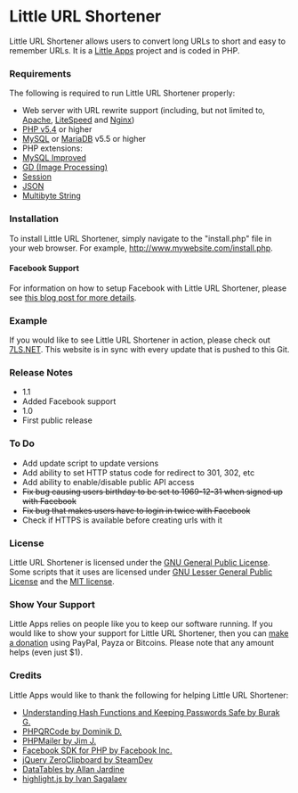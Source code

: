 Little URL Shortener
====================

Little URL Shortener allows users to convert long URLs to short and easy to remember URLs. It is a [Little Apps](https://www.little-apps.com) project and is coded in PHP.

### Requirements ###

The following is required to run Little URL Shortener properly:

* Web server with URL rewrite support (including, but not limited to, [Apache](http://httpd.apache.org/), [LiteSpeed](http://www.litespeedtech.com/) and [Nginx](http://nginx.org))
* [PHP v5.4](http://php.net/) or higher
* [MySQL](http://www.mysql.com/) or [MariaDB](https://www.mariadb.org) v5.5 or higher
* PHP extensions:
 * [MySQL Improved](http://php.net/manual/en/book.mysqli.php)
 * [GD (Image Processing)](http://php.net/manual/en/book.image.php)
 * [Session](http://php.net/manual/en/book.session.php)
 * [JSON](http://php.net/manual/en/book.json.php)
 * [Multibyte String](http://php.net/manual/en/book.mbstring.php)

### Installation ###
To install Little URL Shortener, simply navigate to the "install.php" file in your web browser. For example, http://www.mywebsite.com/install.php.

#### Facebook Support ####
For information on how to setup Facebook with Little URL Shortener, please see [this blog post for more details](http://www.little-apps.org/blog/2013/06/using-facebook-little-url-shortener/).

### Example ###

If you would like to see Little URL Shortener in action, please check out [7LS.NET](http://7ls.net). This website is in sync with every update that is pushed to this Git. 

### Release Notes ###
* 1.1
 * Added Facebook support
* 1.0
 * First public release
 
### To Do ###
 * Add update script to update versions
 * Add ability to set HTTP status code for redirect to 301, 302, etc
 * Add ability to enable/disable public API access
 * ~~Fix bug causing users birthday to be set to 1969-12-31 when signed up with Facebook~~
 * ~~Fix bug that makes users have to login in twice with Facebook~~
 * Check if HTTPS is available before creating urls with it

### License ###
Little URL Shortener is licensed under the [GNU General Public License](http://www.gnu.org/licenses/gpl.html). Some scripts that it uses are licensed under [GNU Lesser General Public License](http://www.gnu.org/copyleft/lesser.html) and the [MIT license](http://www.opensource.org/licenses/mit-license.php).

### Show Your Support ###
Little Apps relies on people like you to keep our software running. If you would like to show your support for Little URL Shortener, then you can [make a donation](http://www.little-apps.com/?donate) using PayPal, Payza or Bitcoins. Please note that any amount helps (even just $1).

### Credits ###

Little Apps would like to thank the following for helping Little URL Shortener:

 * [Understanding Hash Functions and Keeping Passwords Safe by Burak G.](http://code.tutsplus.com/tutorials/understanding-hash-functions-and-keeping-passwords-safe--net-17577)
 * [PHPQRCode by Dominik D.](http://phpqrcode.sourceforge.net/)
 * [PHPMailer by Jim J.](https://github.com/PHPMailer/PHPMailer/)
 * [Facebook SDK for PHP by Facebook Inc.](https://developers.facebook.com/docs/reference/php/)
 * [jQuery ZeroClipboard by SteamDev](http://steamdev.com/zclip)
 * [DataTables by Allan Jardine](http://www.datatables.net)
 * [highlight.js by Ivan Sagalaev](https://highlightjs.org/)
